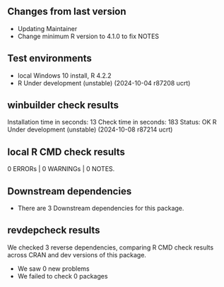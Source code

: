 ## Changes from last version
* Updating Maintainer
* Change minimum R version to 4.1.0 to fix NOTES

## Test environments

* local Windows 10 install, R 4.2.2
* R Under development (unstable) (2024-10-04 r87208 ucrt)

## winbuilder check results
Installation time in seconds: 13
Check time in seconds: 183
Status: OK
R Under development (unstable) (2024-10-08 r87214 ucrt)

    
## local R CMD check results

0 ERRORs | 0 WARNINGs | 0 NOTES.

## Downstream dependencies

* There are 3 Downstream dependencies for this package.

## revdepcheck results

We checked 3 reverse dependencies, comparing R CMD check results across CRAN and dev versions of this package.

 * We saw 0 new problems
 * We failed to check 0 packages



